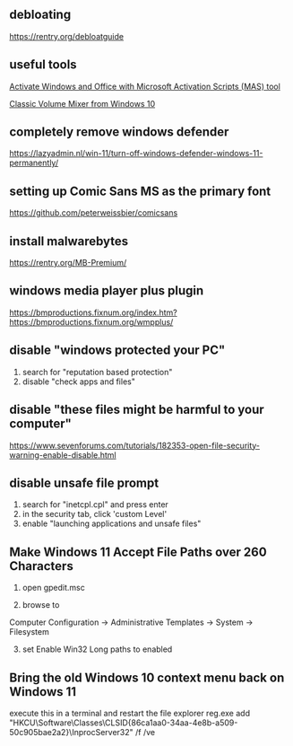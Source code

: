 ## debloating

https://rentry.org/debloatguide

## useful tools

[Activate Windows and Office with Microsoft Activation Scripts (MAS) tool](https://github.com/massgravel/Microsoft-Activation-Scripts)

[Classic Volume Mixer from Windows 10](https://github.com/popeen/Classic-Volume-Mixer)

## completely remove windows defender
https://lazyadmin.nl/win-11/turn-off-windows-defender-windows-11-permanently/

## setting up Comic Sans MS as the primary font

https://github.com/peterweissbier/comicsans

## install malwarebytes

https://rentry.org/MB-Premium/

## windows media player plus plugin

https://bmproductions.fixnum.org/index.htm?https://bmproductions.fixnum.org/wmpplus/

## disable "windows protected your PC"

1. search for "reputation based protection"
2. disable "check apps and files"

## disable "these files might be harmful to your computer"

https://www.sevenforums.com/tutorials/182353-open-file-security-warning-enable-disable.html

## disable unsafe file prompt

1. search for "inetcpl.cpl" and press enter
2. in the security tab, click 'custom Level'
3. enable "launching applications and unsafe files"

## Make Windows 11 Accept File Paths over 260 Characters

1. open gpedit.msc

2.  browse to

Computer Configuration -> Administrative Templates -> System -> Filesystem

3. set Enable Win32 Long paths to enabled

## Bring the old Windows 10 context menu back on Windows 11

execute this in a terminal and restart the file explorer 
reg.exe add "HKCU\Software\Classes\CLSID\{86ca1aa0-34aa-4e8b-a509-50c905bae2a2}\InprocServer32" /f /ve
